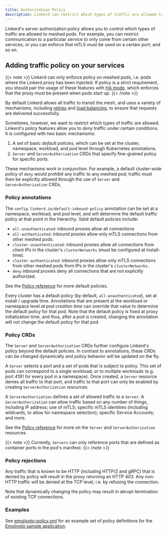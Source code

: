 ```yaml
---
title: Authorization Policy
description: Linkerd can restrict which types of traffic are allowed to .
---
```


Linkerd's server authorization policy allows you to control which types of
traffic are allowed to meshed pods. For example, you can restrict communication
to a particular service to only come from certain other services; or you can
enforce that mTLS must be used on a certain port; and so on.

## Adding traffic policy on your services

{{< note >}}
Linkerd can only enforce policy on meshed pods, i.e. pods where the Linkerd
proxy has been injected. If policy is a strict requirement, you should pair the
usage of these features with [HA mode](../ha/), which enforces that the proxy
*must* be present when pods start up.
{{< /note >}}

By default Linkerd allows all traffic to transit the mesh, and uses a variety
of mechanisms, including [retries](../retries-and-timeouts/) and [load
balancing](../load-balancing/), to ensure that requests are delivered
successfully.

Sometimes, however, we want to restrict which types of traffic are allowed.
Linkerd's policy features allow you to *deny* traffic under certain conditions.
It is configured with two basic mechanisms:

1. A set of basic _default policies_, which can be set at the cluster,
   namespace, workload, and pod level through Kubernetes annotations.
2. `Server` and `ServerAuthorization` CRDs that specify fine-grained policy
   for specific ports.

These mechanisms work in conjunction. For example, a default cluster-wide
policy of `deny` would prohibit any traffic to any meshed pod; traffic must
then be explicitly allowed through the use of `Server` and
`ServerAuthorization` CRDs.

### Policy annotations

The `config.linkerd.io/default-inbound-policy` annotation can be set at a
namespace, workload, and pod level, and will determine the default traffic
policy at that point in the hierarchy. Valid default policies include:

- `all-unauthenticated`: inbound proxies allow all connections
- `all-authenticated`: inbound proxies allow only mTLS connections from other
  meshed pods.
- `cluster-unauthenticated`: inbound proxies allow all connections from client
  IPs in the cluster's `clusterNetworks` (must be configured at install-time).
- `cluster-authenticated`: inbound proxies allow only mTLS connections from other
  meshed pods from IPs in the cluster's `clusterNetworks`.
- `deny` inbound proxies deny all connections that are not explicitly
  authorized.

See the [Policy reference](../../reference/authorization-policy/) for more default
policies.

Every cluster has a default policy (by default, `all-unauthenticated`), set at
install / upgrade time. Annotations that are present at the workload or
namespace level *at pod creation time* can override that value to determine the
default policy for that pod. Note that the default policy is fixed at proxy
initialization time, and thus, after a pod is created, changing the annotation
will not change the default policy for that pod.

### Policy CRDs

The `Server` and `ServerAuthorization` CRDs further configure Linkerd's policy
beyond the default policies. In contrast to annotations, these CRDs can be
changed dynamically and policy behavior will be updated on the fly.

A `Server` selects a port and a set of pods that is subject to policy. This set
of pods can correspond to a single workload, or to multiple workloads (e.g.
port 4191 for every pod in a namespace). Once created, a `Server` resource
denies all traffic to that port, and traffic to that port can only be enabled
by creating `ServerAuthorization` resources.

A `ServerAuthorization` defines a set of allowed traffic to a `Server`. A
`ServerAuthorization` can allow traffic based on any number of things,
including IP address; use of mTLS; specific mTLS identities (including
wildcards, to allow for namespace selection); specific Service Accounts; and
more.

See the [Policy reference](../../reference/authorization-policy/) for more on
the `Server` and `ServerAuthorization` resources.

{{< note >}}
Currently, `Servers` can only reference ports that are defined as container
ports in the pod's manifest.
{{< /note >}}

### Policy rejections

Any traffic that is known to be HTTP (including HTTP/2 and gRPC) that is denied
by policy will result in the proxy returning an HTTP 403. Any non-HTTP traffic
will be denied at the TCP level, i.e. by refusing the connection.

Note that dynamically changing the policy may result in abrupt termination of
existing TCP connections.

### Examples

See
[emojivoto-policy.yml](https://github.com/linkerd/website/blob/main/run.linkerd.io/public/emojivoto-policy.yml)
for an example set of policy definitions for the [Emojivoto sample
application](/2/getting-started/).

